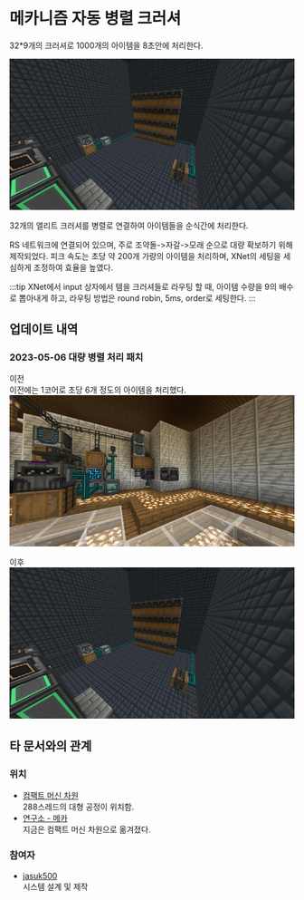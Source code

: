 # 메카니즘 자동 병렬 크러셔

32*9개의 크러셔로 1000개의 아이템을 8초안에 처리한다.

![asdf](../../asset/systems/mk_auto_crushers/main.jpg)

32개의 엘리트 크러셔를 병렬로 연결하여 아이템들을 순식간에 처리한다. 

RS 네트워크에 연결되어 있으며, 주로 조약돌->자갈->모래 순으로 대량 확보하기 위해 제작되었다. 
피크 속도는 초당 약 200개 가량의 아이템을 처리하며, XNet의 세팅을 세심하게 조정하여 효율을 높였다.

:::tip
XNet에서 input 상자에서 템을 크러셔들로 라우팅 할 때, 아이템 수량을 9의 배수로 뽑아내게 하고, 라우팅 방법은 round robin, 5ms, order로 세팅한다.
:::

## 업데이트 내역
### 2023-05-06 대량 병렬 처리 패치 

이전  
이전에는 1코어로 초당 6개 정도의 아이템을 처리했다.
![asdf](../../asset/systems/mk_auto_crushers/old.jpg)

이후
![asdf](../../asset/systems/mk_auto_crushers/main.jpg)

## 타 문서와의 관계
### 위치
<!-- tag_source_open:link_list:building_spot -->
- [컴팩트 머신 차원](../buildings/compact_machine_dimension.md)  
288스레드의 대형 공정이 위치함.
- [연구소 - 메카](../buildings/lab_meka_lab.md)  
지금은 컴팩트 머신 차원으로 옮겨졌다.
<!-- tag_close -->


### 참여자
<!-- tag_source_open:link_list:member_contribute -->
- [jasuk500](../members/jasuk500.md)  
시스템 설계 및 제작
<!-- tag_close-->